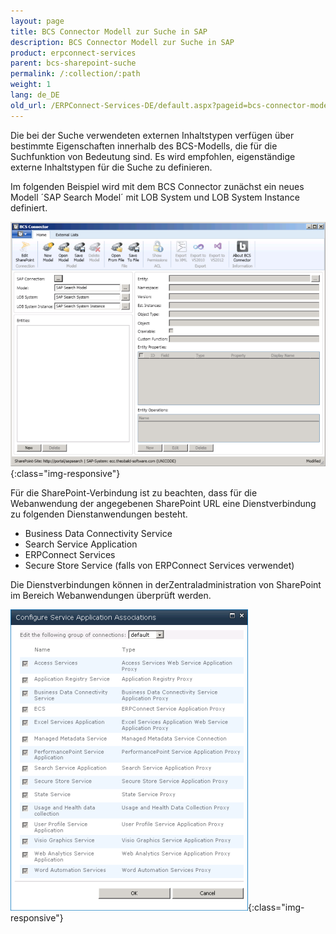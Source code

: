 ```yaml
---
layout: page
title: BCS Connector Modell zur Suche in SAP
description: BCS Connector Modell zur Suche in SAP
product: erpconnect-services
parent: bcs-sharepoint-suche
permalink: /:collection/:path
weight: 1
lang: de_DE
old_url: /ERPConnect-Services-DE/default.aspx?pageid=bcs-connector-modell-zur-suche-in-sap
---
```


Die bei der Suche verwendeten externen Inhaltstypen verfügen über bestimmte Eigenschaften innerhalb des BCS-Modells, die für die Suchfunktion von Bedeutung sind. Es wird empfohlen, eigenständige externe Inhaltstypen für die Suche zu definieren.


Im folgenden Beispiel wird mit dem BCS Connector zunächst ein neues Modell ´SAP Search Model´ mit LOB System und LOB System Instance definiert.

![BCS-Search-New-Model](/img/content/BCS-Search-New-Model.png){:class="img-responsive"}

Für die SharePoint-Verbindung ist zu beachten, dass für die Webanwendung der angegebenen SharePoint URL eine Dienstverbindung zu folgenden Dienstanwendungen besteht.

- Business Data Connectivity Service
- Search Service Application
- ERPConnect Services
- Secure Store Service (falls von ERPConnect Services verwendet)

Die Dienstverbindungen können in derZentraladministration von SharePoint im Bereich Webanwendungen überprüft werden.

![BCS-Search-Web-Application-Connections](/img/content/BCS-Search-Web-Application-Connections.png){:class="img-responsive"}

